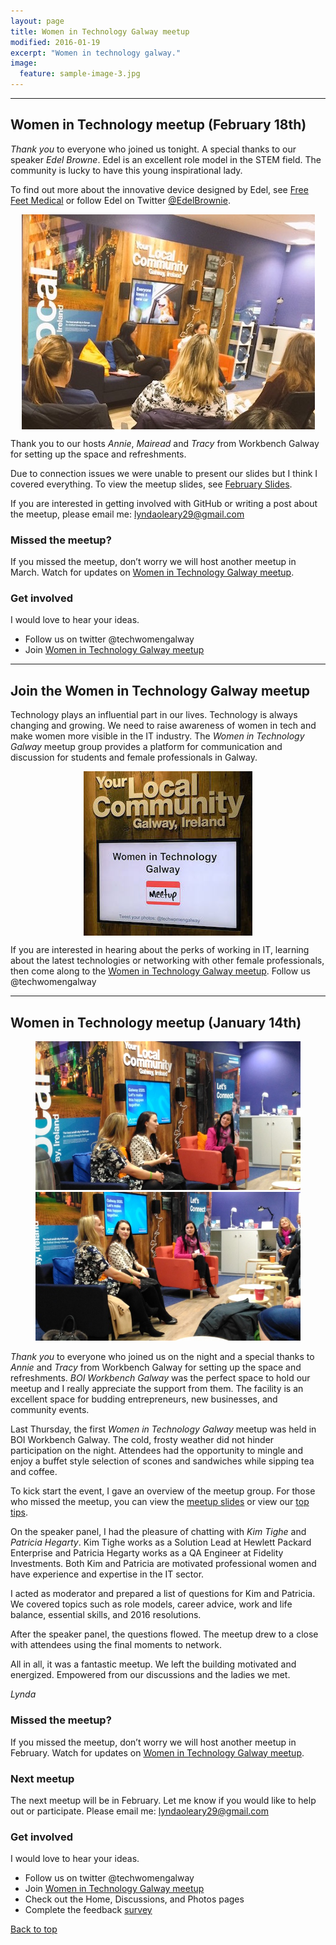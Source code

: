 ```yaml
---
layout: page
title: Women in Technology Galway meetup
modified: 2016-01-19
excerpt: "Women in technology galway."
image:
  feature: sample-image-3.jpg
---
```


---

## Women in Technology meetup (February 18th)


*Thank you* to everyone who joined us tonight.  A special thanks to our speaker *Edel* *Browne*. Edel is an excellent role model in the STEM field. The community is lucky to have this young inspirational lady. 

To find out more about the innovative device designed by Edel, see [Free Feet Medical](https://www.facebook.com/Free-Feet-Medical-127124804146394/) or follow Edel on Twitter [@EdelBrownie](https://twitter.com/EdelBrownie?ref_src=twsrc%5Egoogle%7Ctwcamp%5Eserp%7Ctwgr%5Eauthor).


<img src="/images/Edel.jpg" style="display: block; margin: 0 auto;">


Thank you to our hosts *Annie*, *Mairead* and *Tracy* from Workbench Galway for setting up the space and refreshments. 

Due to connection issues we were unable to present our slides but I think I covered everything. To view the meetup slides, see [February Slides](https://docs.google.com/presentation/d/19uYiomGfPR1zpx7ExR7zFBstQ3NhkBgUYC1aSoh9hAA/edit?usp=sharing).

If you are interested in getting involved with GitHub or writing a post about the meetup, please email me: <lyndaoleary29@gmail.com>


### Missed the meetup?

If you missed the meetup, don’t worry we will host another meetup in March. Watch for updates on [Women in Technology Galway meetup](http://www.meetup.com/Women-In-Technology-Galway/).


### Get involved

I would love to hear your ideas.

* Follow us on twitter @techwomengalway
* Join [Women in Technology Galway meetup](http://www.meetup.com/Women-In-Technology-Galway/)


---

## Join the Women in Technology Galway meetup



Technology plays an influential part in our lives. Technology is always changing and growing. We need to raise awareness of women in tech and make women more visible in the IT industry. The *Women in Technology Galway* meetup group provides a platform for communication and discussion for students and female professionals in Galway. 

<img src="/images/cover.jpg" style="display: block; margin: 0 auto;">

If you are interested in hearing about the perks of working in IT, learning about the latest technologies or networking with other female professionals, then come along to the [Women in Technology Galway meetup](http://www.meetup.com/Women-In-Technology-Galway/). Follow us @techwomengalway



---

## Women in Technology meetup (January 14th)


<figure class="half">
  <img src="/images/speakerpanel.jpg">
  <img src="/images/speakerpanel3.jpg">
</figure>

<p> </p>

*Thank you* to everyone who joined us on the night and a special thanks to *Annie* and *Tracy* from Workbench Galway for setting up the space and refreshments. *BOI Workbench Galway* was the perfect space to hold our meetup and I really appreciate the support from them. The facility is an excellent space for budding entrepreneurs, new businesses, and community events.

Last Thursday, the first *Women in Technology Galway* meetup was held in BOI Workbench Galway. The cold, frosty weather did not hinder participation on the night. Attendees had the opportunity to mingle and enjoy a buffet style selection of scones and sandwiches while sipping tea and coffee.

To kick start the event, I gave an overview of the meetup group. For those who missed the meetup, you can view the [meetup slides](https://docs.google.com/presentation/d/19uYiomGfPR1zpx7ExR7zFBstQ3NhkBgUYC1aSoh9hAA/edit?usp=sharing) or view our [top tips](https://t.co/LASWa4Esl1).

On the speaker panel, I had the pleasure of chatting with *Kim Tighe* and *Patricia Hegarty*. Kim Tighe works as a Solution Lead at Hewlett Packard Enterprise and Patricia Hegarty works as a QA Engineer at Fidelity Investments. Both Kim and Patricia are motivated professional women and have experience and expertise in the IT sector. 

I acted as moderator and prepared a list of questions for Kim and Patricia. We covered topics such as role models, career advice, work and life balance, essential skills, and 2016 resolutions.


After the speaker panel, the questions flowed. The meetup drew to a close with attendees using the final moments to network.

All in all, it was a fantastic meetup. We left the building motivated and energized. Empowered from our discussions and the ladies we met.

*Lynda*


### Missed the meetup?

If you missed the meetup, don’t worry we will host another meetup in February. Watch for updates on [Women in Technology Galway meetup](http://www.meetup.com/Women-In-Technology-Galway/).

### Next meetup

The next meetup will be in February. Let me know if you would like to help out or participate. Please email me: <lyndaoleary29@gmail.com>

### Get involved

I would love to hear your ideas.

* Follow us on twitter @techwomengalway
* Join [Women in Technology Galway meetup](http://www.meetup.com/Women-In-Technology-Galway/)
* Check out the Home, Discussions, and Photos pages
* Complete the feedback [survey](http://tiny.cc/hef57x)


[Back to top](#)